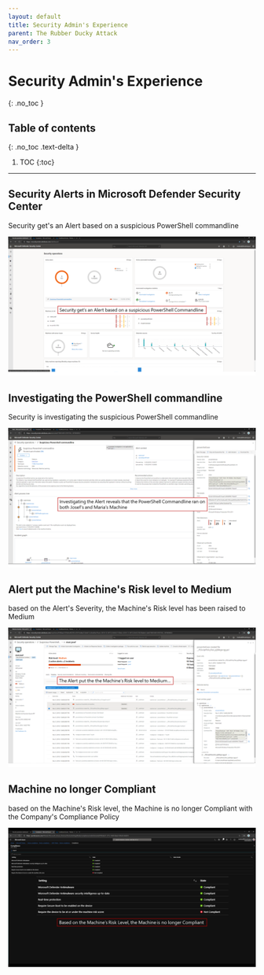 ```yaml
---
layout: default
title: Security Admin's Experience
parent: The Rubber Ducky Attack
nav_order: 3
---
```


# Security Admin's Experience
{: .no_toc }

## Table of contents
{: .no_toc .text-delta }

1. TOC
{:toc}

---

## Security Alerts in Microsoft Defender Security Center
Security get's an Alert based on a suspicious PowerShell commandline

![](/assets/images/scenario01/Scenario01_17.PNG "MDATP Alert")

## Investigating the PowerShell commandline
Security is investigating the suspicious PowerShell commandline

![](/assets/images/scenario01/Scenario01_18.PNG "PowerShell commandline")

## Alert put the Machine's Risk level to Medium
based on the Alert's Severity, the Machine's Risk level has been raised to Medium

![](/assets/images/scenario01/Scenario01_19.PNG "Machine Risk Level")

## Machine no longer Compliant
based on the Machine's Risk level, the Machine is no longer Compliant with the Company's Compliance Policy

![](/assets/images/scenario01/Scenario01_20.PNG "Machine incompliant")